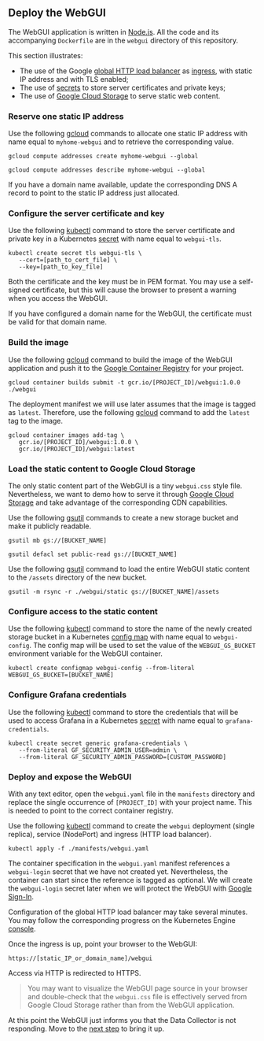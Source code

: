 ## Deploy the WebGUI

The WebGUI application is written in [Node.js](https://nodejs.org/en/). All the code and its accompanying `Dockerfile` are in the `webgui` directory of this repository.

This section illustrates:
- The use of the Google [global HTTP load balancer](https://cloud.google.com/compute/docs/load-balancing/http/) as [ingress](https://kubernetes.io/docs/concepts/services-networking/ingress/), with static IP address and with TLS enabled;
- The use of [secrets](https://kubernetes.io/docs/concepts/configuration/secret/) to store server certificates and private keys;
- The use of [Google Cloud Storage](https://cloud.google.com/storage/) to serve static web content.

### Reserve one static IP address

Use the following [gcloud](https://cloud.google.com/sdk/gcloud/reference/compute/addresses/) commands to allocate one static IP address with name equal to `myhome-webgui` and to retrieve the corresponding value.

```
gcloud compute addresses create myhome-webgui --global

gcloud compute addresses describe myhome-webgui --global
```

If you have a domain name available, update the corresponding DNS A record to point to the static IP address just allocated.

### Configure the server certificate and key

Use the following [kubectl](https://kubernetes.io/docs/reference/kubectl/overview/) command to store the server certificate and private key in a Kubernetes [secret](https://cloud.google.com/kubernetes-engine/docs/concepts/secret) with name equal to `webgui-tls`.

```
kubectl create secret tls webgui-tls \
   --cert=[path_to_cert_file] \
   --key=[path_to_key_file]
```

Both the certificate and the key must be in PEM format. You may use a self-signed certificate, but this will cause the browser to present a warning when you access the WebGUI.

If you have configured a domain name for the WebGUI, the certificate must be valid for that domain name.

### Build the image

Use the following [gcloud](https://cloud.google.com/sdk/gcloud/reference/container/builds/submit) command to build the image of the WebGUI application and push it to the [Google Container Registry](https://cloud.google.com/container-registry/) for your project.

```
gcloud container builds submit -t gcr.io/[PROJECT_ID]/webgui:1.0.0 ./webgui
```

The deployment manifest we will use later assumes that the image is tagged as `latest`. Therefore, use the following [gcloud](https://cloud.google.com/sdk/gcloud/reference/container/images/add-tag) command to add the `latest` tag to the image.

```
gcloud container images add-tag \
   gcr.io/[PROJECT_ID]/webgui:1.0.0 \
   gcr.io/[PROJECT_ID]/webgui:latest
```

### Load the static content to Google Cloud Storage

The only static content part of the WebGUI is a tiny `webgui.css` style file. Nevertheless, we want to demo how to serve it through [Google Cloud Storage](https://cloud.google.com/storage/) and take advantage of the corresponding CDN capabilities.

Use the following [gsutil](https://cloud.google.com/storage/docs/gsutil) commands to create a new storage bucket and make it publicly readable.

```
gsutil mb gs://[BUCKET_NAME]

gsutil defacl set public-read gs://[BUCKET_NAME]
```

Use the following [gsutil](https://cloud.google.com/storage/docs/gsutil) command to load the entire WebGUI static content to the `/assets` directory of the new bucket.

```
gsutil -m rsync -r ./webgui/static gs://[BUCKET_NAME]/assets
```

### Configure access to the static content

Use the following [kubectl](https://kubernetes.io/docs/reference/kubectl/overview/) command to store the name of the newly created storage bucket in a Kubernetes [config map](https://cloud.google.com/kubernetes-engine/docs/concepts/configmap) with name equal to `webgui-config`. The config map will be used to set the value of the `WEBGUI_GS_BUCKET` environment variable for the WebGUI container.

```
kubectl create configmap webgui-config --from-literal WEBGUI_GS_BUCKET=[BUCKET_NAME]
```

### Configure Grafana credentials

Use the following [kubectl](https://kubernetes.io/docs/reference/kubectl/overview/) command to store the credentials that will be used to access Grafana in a Kubernetes [secret](https://cloud.google.com/kubernetes-engine/docs/concepts/secret) with name equal to `grafana-credentials`.

```
kubectl create secret generic grafana-credentials \
   --from-literal GF_SECURITY_ADMIN_USER=admin \
   --from-literal GF_SECURITY_ADMIN_PASSWORD=[CUSTOM_PASSWORD]
```

### Deploy and expose the WebGUI

With any text editor, open the `webgui.yaml` file in the `manifests` directory and replace the single occurrence of `[PROJECT_ID]` with your project name. This is needed to point to the correct container registry.

Use the following [kubectl](https://kubernetes.io/docs/reference/kubectl/overview/) command to create the `webgui` deployment (single replica), service (NodePort) and ingress (HTTP load balancer).

```
kubectl apply -f ./manifests/webgui.yaml
```

The container specification in the `webgui.yaml` manifest references a `webgui-login` secret that we have not created yet. Nevertheless, the container can start since the reference is tagged as optional. We will create the `webgui-login` secret later when we will protect the WebGUI with [Google Sign-In](https://developers.google.com/identity/sign-in/web/).

Configuration of the global HTTP load balancer may take several minutes. You may follow the corresponding progress on the Kubernetes Engine [console](https://console.cloud.google.com/kubernetes).

Once the ingress is up, point your browser to the WebGUI:

```
https://[static_IP_or_domain_name]/webgui
```

Access via HTTP is redirected to HTTPS.

> You may want to visualize the WebGUI page source in your browser and double-check that the `webgui.css` file is effectively served from Google Cloud Storage rather than from the WebGUI application.

At this point the WebGUI just informs you that the Data Collector is not responding. Move to the [next step](./oauth.md) to bring it up.
